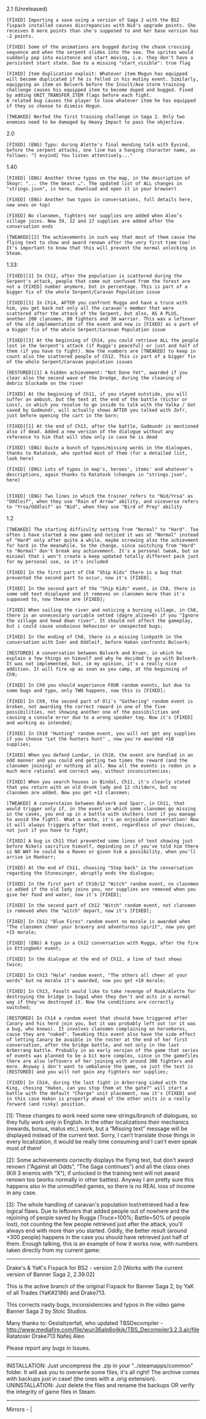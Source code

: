  2.1 (Unreleased)
 
    [FIXED] Importing a save using a version of Saga 2 with the BS2 fixpack installed causes discrepancies with Nid's upgrade points. She receives 8 more points than she's supposed to and her base version has -2 points.
    
    [FIXED] Some of the animations are bugged during the chasm crossing sequence and when the serpent slides into the sea. The sprites would suddenly pop into existence and start moving, i.e. they don't have a persistent start state. Due to a missing "start_visible": true flag
    
    [FIXED] Item duplication exploit: Whatever item Mogun has equipped will become duplicated if he is felled in his mutiny event. Similarly, equipping an item on Bolverk before the Insult/Axe storm training challenge causes his equipped item to become duped and bugged. Fixed by adding UNIT_TRANSFER_ITEM flags before each fight.
    A related bug causes the player to lose whatever item he has equipped if they so choose to dismiss Hogun.
    
    [TWEAKED] Nerfed the first training challenge in Saga 2. Only two enemies need to be damaged by Heavy Impact to pass the objective.
    
 2.0 
 
    [FIXED] (ENG) Typo: during Alette's final mending talk with Eyvind, before the serpent attacks, one line has a hanging character name, as follows: "[ evyind] You listen attentively..."
    
 1.40

    [FIXED] (ENG) Another three typos on the map, in the description of Skogr: "... the the beast …". The updated list of ALL changes in "strings.json", is here, download and open it in your browser)
    
    [FIXED] (ENG) Another two typos in conversations, full details here, new ones on top)
    
    [FIXED] No clansmen, fighters nor supplies are added when Aleo’s village joins. Now 39, 12 and 17 supplies are added after the conversation ends
    
    [TWEAKED][2] The achievements in such way that most of them cause the flying text to show and award renown after the very first time too! It's important to know that this will prevent the normal unlocking in Steam.


 1.33:

    [FIXED][3] In Ch12, after the population is scattered during the Serpent's attack, people that come out confused from the forest are not a [FIXED] number anymore, but in percentage. This is part of a bigger fix of the whole Serpent/Caravan Population issue
    
    [FIXED][3] In Ch14, AFTER you confront Rugga and have a truce with him, you get back not only all the caravan's member that were scattered after the attack of the Serpent, but also, AS A PLUS, another 200 clansmen, 80 fighters and 30 warrior. This was a leftover of the old implementation of the event and now is [FIXED] as a part of a bigger fix of the whole Serpent/Caravan Population issue
    
    [FIXED][3] At the beginning of Ch14, you could retrieve ALL the people lost in the Serpent's attack (if Rugga's peaceful) or just and half of them (if you have to fight). Now the numbers are [TWEAKED] to keep in count also the scattered people of Ch12. This is part of a bigger fix of the whole Serpent/Caravan population issues

    [RESTORED][1] A hidden achievement: "Not Done Yet", awarded if you clear also the second wave of the Dredge, during the cleaning of debris blockade on the river

    [FIXED] At the beginning of Ch11, if you stayed outstide, you will suffer an ambush, but the text at the end of the battle (Victor or Loss), in which you resolve to go inside to talk with the Valka / Got saved by Gudmundr, will actually shows AFTER you talked with Zefr, just before opening the cart in the barn;

    [FIXED][1] At the end of Ch13, after the battle, Gudmundr is mentioned also if dead. Added a new version of the dialogue without any reference to him that will show only in case he is dead
    
    [FIXED] (ENG) Quite a bunch of typos/missing words in the dialogues, thanks to Ratatosk, who spotted most of them (for a detailed list, look here)
    
    [FIXED] (ENG) Lots of typos in map's, heroes', items' and whatever's descriptions, again thanks to Ratatosk (changes in "strings.json", here)
    

    [FIXED] (ENG) Two lines in which the trainer refers to "Nid/Yrsa" as "Oddleif", when they use "Rain of Arrow" ability, and viceversa refers to "Yrsa/Oddleif" as "Nid", when they use "Bird of Prey" ability
    
 1.2

    [TWEAKED] The starting difficulty setting from "Normal" to "Hard". Too often i have started a new game and noticed it was at "Normal" instead of "Hard" only after quite a while, maybe screwing also the achievment for hard in the meanwhile. So the change, since switching from "Hard" to "Normal" don't break any achievement. It's a personal tweak, but so minimal that i won't create a keep updated totally different pack just for my personal use, so it's included
    
    [FIXED] In the first part of Ch8 "Ship Kids" there is a bug that prevented the second part to occur, now it's [FIXED];
    [FIXED] In the second part of the "Ship Kids" event, in Ch8, there is some odd text displayed and it removes on clansmen more than it's supposed to, now theese are [FIXED];
    [FIXED] When sailing the river and noticing a burning village, in Ch8, there is an unnecessary variable setted (dagre_alive=0) if you "Ignore the village and head down river". It should not affect the gameplay, but i could cause unobvious behaviour or unexpected bugs;
    [FIXED] In the ending of Ch8, there is a missing linkpath in the conversation with Iver and Oddleif, before Hakon confronts Bolverk;
    [RESTORED] A conversation between Bolverk and Krumr, in which he explain a few things on himself and why he decided to go with Bolverk. It was not implemented, but, im my opinion, it's a really nice addition. It will fire up as soon as you camp, at the beginning of Ch9;
    [FIXED] In Ch9 you should experience FOUR random events, but due to some bugs and typo, only TWO happens, now this is [FIXED];
    [FIXED] In Ch9, the second part of Oli's "Gathering" random event is broken, not awarding the correct reward in one of the five possibilities, not showing another one of the possibilities and causing a console error due to a wrong speaker tag. Now it's [FIXED] and working as intended;
    [FIXED] In Ch10 "Hunting" random event, you will not get any supplies if you choose "Let the hunters hunt" , now you're awarded +10 supplies;
    [FIXED] When you defend Lundar, in Ch10, the event are handled in an odd manner and you could end getting two times the reward (and the clansmen joining) or nothing at all. Now all the events is redon in a much more rational and correct way, without inconsistencies;
    [FIXED] When you search houses in Bindal, Ch11, it's clearly stated that you return with an old drunk lady and 12 childern, but no clansmen are added. Now you get +13 clansmen;
    [TWEAKED] A converstaion between Bolverk and Sparr, in Ch11, that would trigger only if, in the event in which some clansmen go missing in the caves, you end up in a battle with skulkers (not if you manage to avoid the fight). What a waste, it's an enjoiable conversation! Now it will always triggers after that event, regardless of your choices, not just if you have to fight;
    [FIXED] A bug in Ch11 that prevented some lines of text showing just before Nikels sacrifice himself, depinding on if you've told him there is NO WAY he could be a Raven or given him a possibility, when you'll arrive in Manharr;
    [FIXED] At the end of Ch11, choosing "Step back" in the conversation regarding the Stonesinger, abruptly ends the dialogue;
    [FIXED] In the first part of Ch10/12 "Witch" random event, no clasnmen is added if the old lady joins you, nor supplies are removed when you give her food and water, now it's [FIXED];
    [FIXED] In the second part of Ch12 "Witch" random event, not clansmen is removed when the "witch" depart, now it's [FIXED];
    [FIXED] In Ch12 "Blue Fires" random event no morale is awarded when "The clansmen cheer your bravery and adventurous spirit", now you get +15 morale;
    [FIXED] (ENG) A typo in a Ch12 conversation with Rugga, after the fire in Ettingbekr event;
    [FIXED] In the dialogue at the end of Ch12, a line of text shows twice;
    [FIXED] In Ch13 "Hole" random event, "The others all cheer at your words" but no morale it's awarded, now you get +10 morale;
    [FIXED] In Ch13, Fasolt would like to take revenge of Rook/Alette for destroying the bridge in Saga1 when they don't and acts in a normal way if they've destroyed it. Now the conditions are correctly switched;
    [RESTORED] In Ch14 a random event that should have triggered after Canary and his herd join you, but it was probably left out (or it was a bug, who knows). It involves clansmen complaining on horseborns, cause they are "naked". Tweaking this event also have the side effect of letting Canary be avaible in the roster at the end of her first conversation, after the bridge battle, and not only in the last Arberrang battle. Probably in an early version of the game that series of events was planned to be a bit more complex, since in the gamefiles there are also leftovers of her joining with around 300 fighters and more. Anyway i don't want to umbalance the game, so just the text is [RESTORED] and you will not gain any fighters nor supplies;
    [FIXED] In Ch14, during the last fight in Arberrang sided with the King, chosing "Hakon, can you stop them at the gate?" will start a battle with the default "Charge" unit placement, now it's [FIXED] and in this case Hakon is properly ahead of the other units in a really forward (and risky) position.


[1]: These changes to work need some new strings/branch of dialogues, so they fully work only in English. In the other localizations their mechanics (rewards, bonus, malus etc.) work, but a “Missing text” message will be displayed instead of the current text. Sorry, I can’t translate those things in every localization, it would be really time consuming and I can’t even speak most of them!

[2]: Some achievements  correctly displays the flying text, but don’t award renown (“Against all Odds”, “The Saga continues”) and all the class ones (Kill 3 enemis with “X”), if unlocked in the training tent will not award renown too (works normally in other battles). Anyway I am pretty sure this happens also in the unmodified games, so there is no REAL loss of income in any case.

[3]: The whole handling of caravan's population lost/retrieved had a few logical flaws. Due to leftovers that added people out of nowhere and the rejoining of people saved by Rugga (Truce=100%; Battle=50% of people lost), not counting the few people retrieved just after the attack, you'll always end with more than you started. Oddly, the better result (around +300 people) happens in the case you should have retrieved just half of them. Enough talking, this is an example of how it works now,  with numbers taken directly from my current game:
   
------------------------------------------------------------------

Drake's & YaK's Fixpack for BS2 - version 2.0
[Works with the current version of Banner Saga 2, 2.39.02]

This is the active branch of the original Fixpack for Banner Saga 2, by YaK of all Trades (YaK#2186) and Drake713.

This corrects nasty bugs, inconsistencies and typos in the video game Banner Saga 2 by Stoic Studios.

Many thanks to:
Gestaltzerfall, who updated TBSDecompiler - http://www.mediafire.com/file/wun36alp6ojlkjk/TBS_Decompiler3.2.3.air/file
Ratatoskr
Drake713
Nafeij
Aleo

Please report any bugs in Issues.

------------------------------------------------------------------
INSTALLATION:
    Just uncompress the .zip in your "../steamapps/common" folder. It will ask you to overwrite some files, it's all right! The archive comes with backups just in case! (the ones with a .orig extension).
UNINSTALLATION:
    Just delete the files and rename the backups OR verify the integrity of game files in Steam.
    
------------------------------------------------------------------

Mirrors -  | 
